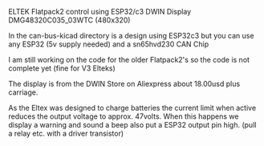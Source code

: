 ELTEK Flatpack2 control using ESP32/c3 DWIN Display DMG48320C035_03WTC (480x320)

In the can-bus-kicad directory is a design using ESP32c3 but you can use any ESP32 (5v supply needed) and a sn65hvd230 CAN Chip

I am still working on the code for the older Flatpack2's so the code is not complete yet (fine for V3 Elteks)

The display is from the DWIN Store on Aliexpress about 18.00usd plus carriage.

As the Eltex was designed to charge batteries the current limit when active reduces the output voltage to approx. 47volts.
When this happens we display a warning and sound a beep also put a ESP32 output pin high. (pull a relay etc. with a driver transistor)



 
